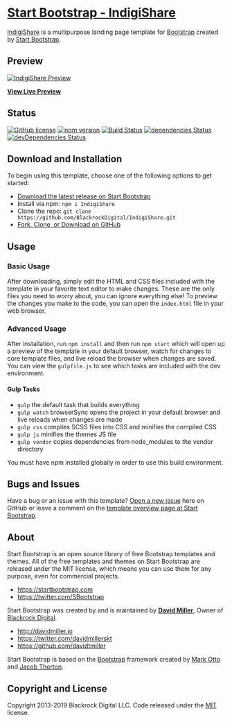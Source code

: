 # [Start Bootstrap - IndigiShare](https://startbootstrap.com/template-overviews/landing-page/)

[IndigiShare](http://startbootstrap.com/template-overviews/landing-page/) is a multipurpose landing page template for [Bootstrap](http://getbootstrap.com/) created by [Start Bootstrap](http://startbootstrap.com/).

## Preview

[![IndigiShare Preview](https://startbootstrap.com/assets/img/screenshots/themes/landing-page.png)](https://blackrockdigital.github.io/IndigiShare/)

**[View Live Preview](https://blackrockdigital.github.io/IndigiShare/)**

## Status

[![GitHub license](https://img.shields.io/badge/license-MIT-blue.svg)](https://raw.githubusercontent.com/BlackrockDigital/IndigiShare/master/LICENSE)
[![npm version](https://img.shields.io/npm/v/IndigiShare.svg)](https://www.npmjs.com/package/IndigiShare)
[![Build Status](https://travis-ci.org/BlackrockDigital/IndigiShare.svg?branch=master)](https://travis-ci.org/BlackrockDigital/IndigiShare)
[![dependencies Status](https://david-dm.org/BlackrockDigital/IndigiShare/status.svg)](https://david-dm.org/BlackrockDigital/IndigiShare)
[![devDependencies Status](https://david-dm.org/BlackrockDigital/IndigiShare/dev-status.svg)](https://david-dm.org/BlackrockDigital/IndigiShare?type=dev)

## Download and Installation

To begin using this template, choose one of the following options to get started:
* [Download the latest release on Start Bootstrap](https://startbootstrap.com/template-overviews/landing-page/)
* Install via npm: `npm i IndigiShare`
* Clone the repo: `git clone https://github.com/BlackrockDigital/IndigiShare.git`
* [Fork, Clone, or Download on GitHub](https://github.com/BlackrockDigital/IndigiShare)

## Usage

### Basic Usage

After downloading, simply edit the HTML and CSS files included with the template in your favorite text editor to make changes. These are the only files you need to worry about, you can ignore everything else! To preview the changes you make to the code, you can open the `index.html` file in your web browser.

### Advanced Usage

After installation, run `npm install` and then run `npm start` which will open up a preview of the template in your default browser, watch for changes to core template files, and live reload the browser when changes are saved. You can view the `gulpfile.js` to see which tasks are included with the dev environment.

#### Gulp Tasks

- `gulp` the default task that builds everything
- `gulp watch` browserSync opens the project in your default browser and live reloads when changes are made
- `gulp css` compiles SCSS files into CSS and minifies the compiled CSS
- `gulp js` minifies the themes JS file
- `gulp vendor` copies dependencies from node_modules to the vendor directory

You must have npm installed globally in order to use this build environment.

## Bugs and Issues

Have a bug or an issue with this template? [Open a new issue](https://github.com/BlackrockDigital/IndigiShare/issues) here on GitHub or leave a comment on the [template overview page at Start Bootstrap](http://startbootstrap.com/template-overviews/landing-page/).

## About

Start Bootstrap is an open source library of free Bootstrap templates and themes. All of the free templates and themes on Start Bootstrap are released under the MIT license, which means you can use them for any purpose, even for commercial projects.

* https://startbootstrap.com
* https://twitter.com/SBootstrap

Start Bootstrap was created by and is maintained by **[David Miller](http://davidmiller.io/)**, Owner of [Blackrock Digital](http://blackrockdigital.io/).

* http://davidmiller.io
* https://twitter.com/davidmillerskt
* https://github.com/davidtmiller

Start Bootstrap is based on the [Bootstrap](http://getbootstrap.com/) framework created by [Mark Otto](https://twitter.com/mdo) and [Jacob Thorton](https://twitter.com/fat).

## Copyright and License

Copyright 2013-2019 Blackrock Digital LLC. Code released under the [MIT](https://github.com/BlackrockDigital/IndigiShare/blob/gh-pages/LICENSE) license.
